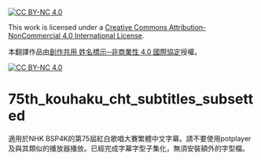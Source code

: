 [![CC BY-NC 4.0][cc-by-nc-shield]][cc-by-nc]

This work is licensed under a 
[Creative Commons Attribution-NonCommercial 4.0 International License][cc-by-nc].

本翻譯作品由[創作共用 姓名標示─非商業性 4.0 國際協定][cc-by-nc-cht]授權。

[![CC BY-NC 4.0][cc-by-nc-image]][cc-by-nc]

[cc-by-nc]: https://creativecommons.org/licenses/by-nc/4.0/
[cc-by-nc-cht]: https://creativecommons.org/licenses/by-nc/4.0/deed.zh-hant
[cc-by-nc-image]: https://licensebuttons.net/l/by-nc/4.0/88x31.png
[cc-by-nc-shield]: https://img.shields.io/badge/License-CC%20BY--NC%204.0-lightgrey.svg

# 75th_kouhaku_cht_subtitles_subsetted
適用於NHK BSP4K的第75屆紅白歌唱大賽繁體中文字幕。請不要使用potplayer及與其類似的播放器播放。已經完成字幕字型子集化，無須安裝額外的字型檔。
